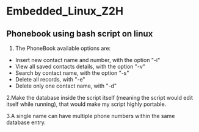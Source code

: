# Embedded_Linux_Z2H
Phonebook using bash script on linux
-------------------------------------
1. The PhoneBook available options are:
  - Insert new contact name and number, with the option "-i"
  - View all saved contacts details, with the option "-v"
  - Search by contact name, with the option "-s"
  - Delete all records, with "-e"
  - Delete only one contact name, with "-d"
  
 2.Make the database inside the script itself (meaning the script would edit itself while running), that would make my script highly portable.
 
 3.A single name can have multiple phone numbers within the same database entry.
